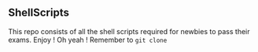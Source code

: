 ## ShellScripts
This repo consists of all the shell scripts required for newbies to pass their exams. Enjoy ! 
Oh yeah ! Remember to `git clone`